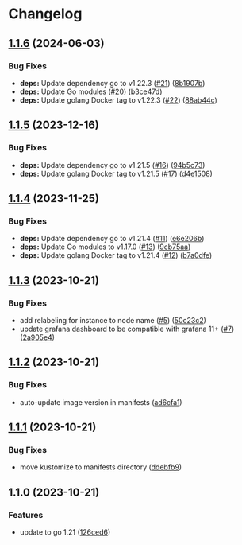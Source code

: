 # Changelog

## [1.1.6](https://github.com/mikesmitty/nvme_exporter/compare/v1.1.5...v1.1.6) (2024-06-03)


### Bug Fixes

* **deps:** Update dependency go to v1.22.3 ([#21](https://github.com/mikesmitty/nvme_exporter/issues/21)) ([8b1907b](https://github.com/mikesmitty/nvme_exporter/commit/8b1907b33d438ba3d6dcde883ec4b0e2956ccdf5))
* **deps:** Update Go modules ([#20](https://github.com/mikesmitty/nvme_exporter/issues/20)) ([b3ce47d](https://github.com/mikesmitty/nvme_exporter/commit/b3ce47d1343202bc879c936ca7956c2892e32682))
* **deps:** Update golang Docker tag to v1.22.3 ([#22](https://github.com/mikesmitty/nvme_exporter/issues/22)) ([88ab44c](https://github.com/mikesmitty/nvme_exporter/commit/88ab44c8ebaae9ce75911d923e007fe4932d7a8e))

## [1.1.5](https://github.com/mikesmitty/nvme_exporter/compare/v1.1.4...v1.1.5) (2023-12-16)


### Bug Fixes

* **deps:** Update dependency go to v1.21.5 ([#16](https://github.com/mikesmitty/nvme_exporter/issues/16)) ([94b5c73](https://github.com/mikesmitty/nvme_exporter/commit/94b5c73200ba3435c3650449ae2545310cd29cc0))
* **deps:** Update golang Docker tag to v1.21.5 ([#17](https://github.com/mikesmitty/nvme_exporter/issues/17)) ([d4e1508](https://github.com/mikesmitty/nvme_exporter/commit/d4e15084b3598aa8d29f2c9827a451d6c2bee83c))

## [1.1.4](https://github.com/mikesmitty/nvme_exporter/compare/v1.1.3...v1.1.4) (2023-11-25)


### Bug Fixes

* **deps:** Update dependency go to v1.21.4 ([#11](https://github.com/mikesmitty/nvme_exporter/issues/11)) ([e6e206b](https://github.com/mikesmitty/nvme_exporter/commit/e6e206bc8aa8db720cc08320f81fa5318a25313f))
* **deps:** Update Go modules to v1.17.0 ([#13](https://github.com/mikesmitty/nvme_exporter/issues/13)) ([9cb75aa](https://github.com/mikesmitty/nvme_exporter/commit/9cb75aa71a7d4bb54d9fedd7f6f58a6bfc4e5f2c))
* **deps:** Update golang Docker tag to v1.21.4 ([#12](https://github.com/mikesmitty/nvme_exporter/issues/12)) ([b7a0dfe](https://github.com/mikesmitty/nvme_exporter/commit/b7a0dfea5ca9582043483e73d378649bb8e40736))

## [1.1.3](https://github.com/mikesmitty/nvme_exporter/compare/v1.1.2...v1.1.3) (2023-10-21)


### Bug Fixes

* add relabeling for instance to node name ([#5](https://github.com/mikesmitty/nvme_exporter/issues/5)) ([50c23c2](https://github.com/mikesmitty/nvme_exporter/commit/50c23c2423cea26a1f890d168f0694fafaf5fdbc))
* update grafana dashboard to be compatible with grafana 11+ ([#7](https://github.com/mikesmitty/nvme_exporter/issues/7)) ([2a905e4](https://github.com/mikesmitty/nvme_exporter/commit/2a905e4a731bef5d5bc834f3f82e76c83f330eb5))

## [1.1.2](https://github.com/mikesmitty/nvme_exporter/compare/v1.1.1...v1.1.2) (2023-10-21)


### Bug Fixes

* auto-update image version in manifests ([ad6cfa1](https://github.com/mikesmitty/nvme_exporter/commit/ad6cfa19fbda43c79d950113e1ffa9c5545794db))

## [1.1.1](https://github.com/mikesmitty/nvme_exporter/compare/v1.1.0...v1.1.1) (2023-10-21)


### Bug Fixes

* move kustomize to manifests directory ([ddebfb9](https://github.com/mikesmitty/nvme_exporter/commit/ddebfb9ac7eaaf4cb13b8603e9c6a8d2eba621fc))

## 1.1.0 (2023-10-21)


### Features

* update to go 1.21 ([126ced6](https://github.com/mikesmitty/nvme_exporter/commit/126ced6de7cca3fc8e5cabe6b0765c1f4f0281e4))

